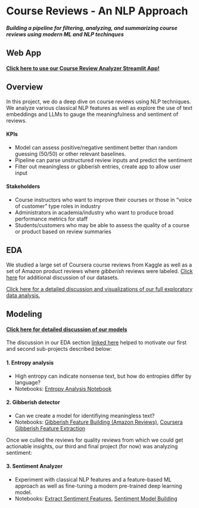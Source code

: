# Course Reviews - An NLP Approach
#### *Building a pipeline for filtering, analyzing, and summarizing course reviews using modern ML and NLP techinques* 
## Web App
#### [Click here to use our Course Review Analyzer Streamlit App!](https://reviews-analyzer-bain.streamlit.app/)
## Overview
In this project, we do a deep dive on course reviews using NLP techniques. We analyze various classical NLP features as well as explore the use of text embeddings and LLMs to gauge the meaningfulness and sentiment of reviews.

#### KPIs
- Model can assess positive/negative sentiment better than random guessing (50/50) or other relevant baselines.
- Pipeline can parse unstructured review inputs and predict the sentiment
- Filter out meaningless or gibberish entries, create app to allow user input

#### Stakeholders
- Course instructors who want to improve their courses or those in “voice of customer” type roles in industry
- Administrators in academia/industry who want to produce broad performance metrics for staff
- Students/customers who may be able to assess the quality of a course or product based on review summaries
## EDA
We studied a large set of Coursera course reviews from Kaggle as well as a set of Amazon product reviews where *gibberish* reviews were labeled. [Click here](./data_and_saved_models/README.md) for additional discussion of our datasets. 

[Click here for a detailed discussion and visualizations of our full exploratory data analysis.](eda/README.md)

## Modeling
#### [Click here for detailed discussion of our models](./modeling/README.md)

The discussion in our EDA section [linked here](./eda_feature_extraction/README.md) helped to motivate our first and second sub-projects described below:

#### 1. Entropy analysis
- High entropy can indicate nonsense text, but how do entropies differ by language? 
- Notebooks: [Entropy Analysis Notebook](./modeling_and_results/entropy-stats-analysis.ipynb)

#### 2. Gibberish detector 
- Can we create a model for identifiying meaningless text?
- Notebooks: [Gibberish Feature Building (Amazon Reviews)](./eda_feature_extraction/gibberish-classifier-build-features.ipynb), [Coursera Gibberish Feature Extraction](./eda_feature_extraction/coursera-extract-gibberish-features-nonscript.ipynb)

Once we culled the reviews for quality reviews from which we could get actionable insights, our third and final project (for now) was analyzing sentiment:

#### 3. Sentiment Analyzer 
- Experiment with classical NLP features and a feature-based ML approach as well as fine-tuning a modern pre-trained deep learning model.
- Notebooks: [Extract Sentiment Features](./eda_feature_extraction/sentiment-analyzer-feature-extraction.ipynb), [Sentiment Model Building](./modeling_and_results/sentiment-analysis-model.ipynb)



